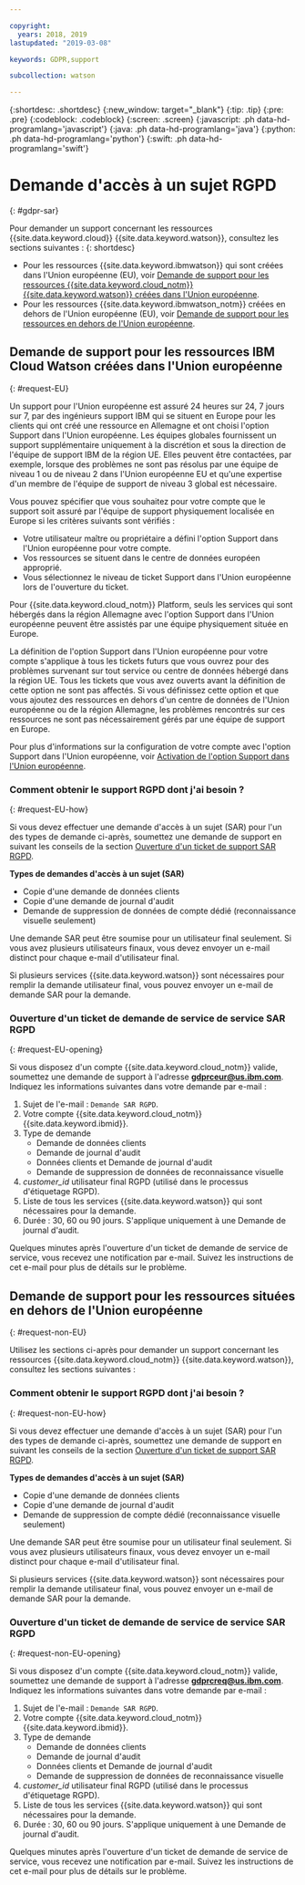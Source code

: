 ```yaml
---

copyright:
  years: 2018, 2019
lastupdated: "2019-03-08"

keywords: GDPR,support

subcollection: watson

---
```


{:shortdesc: .shortdesc}
{:new_window: target="_blank"}
{:tip: .tip}
{:pre: .pre}
{:codeblock: .codeblock}
{:screen: .screen}
{:javascript: .ph data-hd-programlang='javascript'}
{:java: .ph data-hd-programlang='java'}
{:python: .ph data-hd-programlang='python'}
{:swift: .ph data-hd-programlang='swift'}

# Demande d'accès à un sujet RGPD
{: #gdpr-sar}

Pour demander un support concernant les ressources {{site.data.keyword.cloud}} {{site.data.keyword.watson}}, consultez les sections suivantes :
{: shortdesc}

-   Pour les ressources {{site.data.keyword.ibmwatson}} qui sont créées dans l'Union européenne (EU), voir [Demande de support pour les ressources {{site.data.keyword.cloud_notm}} {{site.data.keyword.watson}} créées dans l'Union européenne](#request-EU).
-   Pour les ressources {{site.data.keyword.ibmwatson_notm}} créées en dehors de l'Union européenne (EU), voir [Demande de support pour les ressources en dehors de l'Union européenne](#request-non-EU).

## Demande de support pour les ressources IBM Cloud Watson créées dans l'Union européenne
{: #request-EU}

Un support pour l'Union européenne est assuré 24 heures sur 24, 7 jours sur 7, par des ingénieurs support IBM qui se situent en Europe pour les clients qui ont créé une ressource en Allemagne et ont choisi l'option Support dans l'Union européenne. Les équipes globales fournissent un support supplémentaire uniquement à la discrétion et sous la direction de l'équipe de support IBM de la région UE. Elles peuvent être contactées, par exemple, lorsque des problèmes ne sont pas résolus par une équipe de niveau 1 ou de niveau 2 dans l'Union européenne EU et qu'une expertise d'un membre de l'équipe de support de niveau 3 global est nécessaire.

Vous pouvez spécifier que vous souhaitez pour votre compte que le support soit assuré par l'équipe de support physiquement localisée en Europe si les critères suivants sont vérifiés :

-   Votre utilisateur maître ou propriétaire a défini l'option Support dans l'Union européenne pour votre compte.
-   Vos ressources se situent dans le centre de données européen approprié.
-   Vous sélectionnez le niveau de ticket Support dans l'Union européenne lors de l'ouverture du ticket.

Pour {{site.data.keyword.cloud_notm}} Platform, seuls les services qui sont hébergés dans la région Allemagne avec l'option Support dans l'Union européenne peuvent être assistés par une équipe physiquement située en Europe.

La définition de l'option Support dans l'Union européenne pour votre compte s'applique à tous les tickets futurs que vous ouvrez pour des problèmes survenant sur tout service ou centre de données hébergé dans la région UE. Tous les tickets que vous avez ouverts avant la définition de cette option ne sont pas affectés. Si vous définissez cette option et que vous ajoutez des ressources en dehors d'un centre de données de l'Union européenne ou de la région Allemagne, les problèmes rencontrés sur ces ressources ne sont pas nécessairement gérés par une équipe de support en Europe.

Pour plus d'informations sur la configuration de votre compte avec l'option Support dans l'Union européenne, voir [Activation de l'option Support dans l'Union européenne](/docs/account?topic=account-eu-hipaa-supported#eu-hipaa-supported).

### Comment obtenir le support RGPD dont j'ai besoin ?
{: #request-EU-how}

Si vous devez effectuer une demande d'accès à un sujet (SAR) pour l'un des types de demande ci-après, soumettez une demande de support en suivant les conseils de la section [Ouverture d'un ticket de support SAR RGPD](#request-EU-opening).

**Types de demandes d'accès à un sujet (SAR)**

-   Copie d'une demande de données clients
-   Copie d'une demande de journal d'audit
-   Demande de suppression de données de compte dédié (reconnaissance visuelle seulement)

Une demande SAR peut être soumise pour un utilisateur final seulement. Si vous avez plusieurs utilisateurs finaux, vous devez envoyer un e-mail distinct pour chaque e-mail d'utilisateur final.

Si plusieurs services {{site.data.keyword.watson}} sont nécessaires pour remplir la demande utilisateur final, vous pouvez envoyer un e-mail de demande SAR pour la demande.

### Ouverture d'un ticket de demande de service de service SAR RGPD
{: #request-EU-opening}

Si vous disposez d'un compte {{site.data.keyword.cloud_notm}} valide, soumettez une demande de support à l'adresse **gdprceur@us.ibm.com**. Indiquez les informations suivantes dans votre demande par e-mail :

1.  Sujet de l'e-mail : `Demande SAR RGPD`.
1.  Votre compte {{site.data.keyword.cloud_notm}} {{site.data.keyword.ibmid}}.
1.  Type de demande
    -   Demande de données clients
    -   Demande de journal d'audit
    -   Données clients et Demande de journal d'audit
    -   Demande de suppression de données de reconnaissance visuelle
1.  *customer_id* utilisateur final RGPD (utilisé dans le processus d'étiquetage RGPD).
1.  Liste de tous les services {{site.data.keyword.watson}} qui sont nécessaires pour la demande.
1.  Durée : 30, 60 ou 90 jours. S'applique uniquement à une Demande de journal d'audit.

Quelques minutes après l'ouverture d'un ticket de demande de service de service, vous recevez une notification par e-mail. Suivez les instructions de cet e-mail pour plus de détails sur le problème.

## Demande de support pour les ressources situées en dehors de l'Union européenne
{: #request-non-EU}

Utilisez les sections ci-après pour demander un support concernant les ressources {{site.data.keyword.cloud_notm}} {{site.data.keyword.watson}}, consultez les sections suivantes :


### Comment obtenir le support RGPD dont j'ai besoin ?
{: #request-non-EU-how}

Si vous devez effectuer une demande d'accès à un sujet (SAR) pour l'un des types de demande ci-après, soumettez une demande de support en suivant les conseils de la section [Ouverture d'un ticket de support SAR RGPD](#request-non-EU-opening).

**Types de demandes d'accès à un sujet (SAR)**

-   Copie d'une demande de données clients
-   Copie d'une demande de journal d'audit
-   Demande de suppression de compte dédié (reconnaissance visuelle seulement)

Une demande SAR peut être soumise pour un utilisateur final seulement. Si vous avez plusieurs utilisateurs finaux, vous devez envoyer un e-mail distinct pour chaque e-mail d'utilisateur final.

Si plusieurs services {{site.data.keyword.watson}} sont nécessaires pour remplir la demande utilisateur final, vous pouvez envoyer un e-mail de demande SAR pour la demande.

### Ouverture d'un ticket de demande de service de service SAR RGPD
{: #request-non-EU-opening}

Si vous disposez d'un compte {{site.data.keyword.cloud_notm}} valide, soumettez une demande de support à l'adresse **gdprcreq@us.ibm.com**. Indiquez les informations suivantes dans votre demande par e-mail :

1.  Sujet de l'e-mail : `Demande SAR RGPD`.
1.  Votre compte {{site.data.keyword.cloud_notm}} {{site.data.keyword.ibmid}}.
1.  Type de demande
    -   Demande de données clients
    -   Demande de journal d'audit
    -   Données clients et Demande de journal d'audit
    -   Demande de suppression de données de reconnaissance visuelle
1.  *customer_id* utilisateur final RGPD (utilisé dans le processus d'étiquetage RGPD).
1.  Liste de tous les services {{site.data.keyword.watson}} qui sont nécessaires pour la demande.
1.  Durée : 30, 60 ou 90 jours. S'applique uniquement à une Demande de journal d'audit.

Quelques minutes après l'ouverture d'un ticket de demande de service de service, vous recevez une notification par e-mail. Suivez les instructions de cet e-mail pour plus de détails sur le problème.
